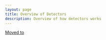 ```yaml
---
layout: page
title: Overview of Detectors
description: Overview of how detectors works
---
```

[Moved to](https://docs.openiap.io/docs/activities/Detectors.html)
